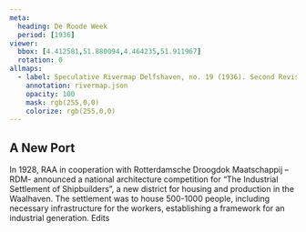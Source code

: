 ```yaml
---
meta:
  heading: De Roode Week
  period: [1936]
viewer:
  bbox: [4.412581,51.880094,4.464235,51.911967]
  rotation: 0
allmaps:
  - label: Speculative Rivermap Delfshaven, no. 19 (1936). Second Revision, serie II, 2023. Scale 1:5,000. Source; The Berlage. Based on Rivermap Delfshaven, no. 19. Second Revision, serie II, 1936. 1:5,000. Geoplaza, VU Amsterdam. Signature LL.11007gk
    annotation: rivermap.json
    opacity: 100
    mask: rgb(255,0,0)
    colorize: rgb(255,0,0)
---
```


## A New Port

In 1928, RAA in cooperation with Rotterdamsche Droogdok Maatschappij –RDM- announced a national architecture competition for “The Industrial Settlement of Shipbuilders”, a new district for housing and production in the Waalhaven. The settlement was to house 500-1000 people, including necessary infrastructure for the workers, establishing a framework for an industrial generation. Edits
